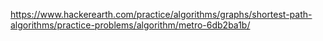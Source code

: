 https://www.hackerearth.com/practice/algorithms/graphs/shortest-path-algorithms/practice-problems/algorithm/metro-6db2ba1b/
